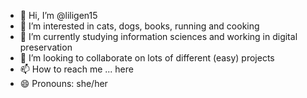 - 👋 Hi, I’m @liligen15
- 👀 I’m interested in cats, dogs, books, running and cooking
- 🌱 I’m currently studying information sciences and working in digital preservation
- 💞️ I’m looking to collaborate on lots of different (easy) projects 
- 📫 How to reach me ... here
- 😄 Pronouns: she/her
